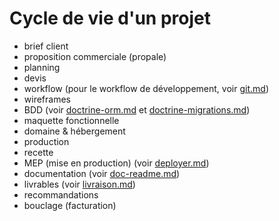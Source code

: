 # Cycle de vie d'un projet

- brief client
- proposition commerciale (propale)
- planning
- devis
- workflow (pour le workflow de développement, voir [git.md](git.md))
- wireframes
- BDD (voir [doctrine-orm.md](doctrine-orm.md) et [doctrine-migrations.md](doctrine-migrations.md))
- maquette fonctionnelle
- domaine & hébergement
- production
- recette
- MEP (mise en production) (voir [deployer.md](deployer.md))
- documentation (voir [doc-readme.md](doc-readme.me))
- livrables (voir [livraison.md](livraison.md))
- recommandations
- bouclage (facturation)

